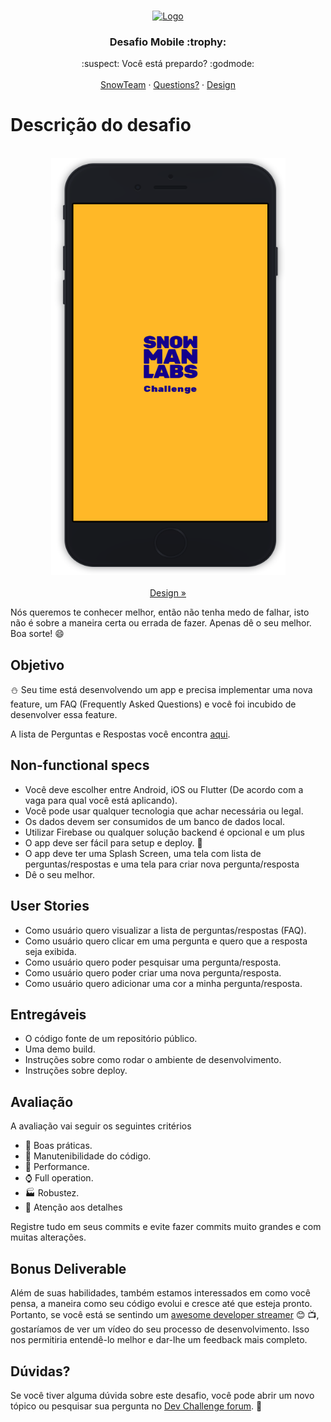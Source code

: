 <br />
<p align="center">
  <a href="https://github.com/snowmanlabs/mobile-challenge">
    <img src="assets/logo.png" alt="Logo" width="191" height="131">
  </a>

  <h3 align="center">Desafio Mobile :trophy:</h3>

  <p align="center">
    :suspect: Você está prepardo? :godmode:
    <br />
    <br />
    <a href="https://www.snowmanlabs.com.br/snow-team/">SnowTeam</a>
    ·
    <a href="https://groups.google.com/a/snowmanlabs.com/forum/#!forum/dev.challenge">Questions?</a>
    ·
    <a href="https://invis.io/STYNCV5G5D4">Design</a>
  </p>
</p>

# Descrição do desafio

<p align="center">
    <br/>
    <a href="https://invis.io/STYNCV5G5D4">
      <img src="assets/splash.png" alt="Logo" width="375" height="667"/>
    </a>
    <br/>
    <br/>
    <a href="https://invis.io/STYNCV5G5D4">
        Design »
    </a>
    <br/>
</p>

Nós queremos te conhecer melhor, então não tenha medo de falhar, isto não é sobre a maneira certa ou errada de fazer. Apenas dê o seu melhor. Boa sorte! :smile:

## Objetivo

:snowman: Seu time está desenvolvendo um app e precisa implementar uma nova feature, um FAQ (Frequently Asked Questions) e você foi incubido de desenvolver essa feature.

A lista de Perguntas e Respostas você encontra [aqui](assets/questions.txt).

## Non-functional specs

* Você deve escolher entre Android, iOS ou Flutter (De acordo com a vaga para qual você está aplicando).
* Você pode usar qualquer tecnologia que achar necessária ou legal.
* Os dados devem ser consumidos de um banco de dados local.
* Utilizar Firebase ou qualquer solução backend é opcional e um plus
* O app deve ser fácil para setup e deploy. :children_crossing:
* O app deve ter uma Splash Screen, uma tela com lista de perguntas/respostas e uma tela para criar nova pergunta/resposta
* Dê o seu melhor.


## User Stories

* Como usuário quero visualizar a lista de perguntas/respostas (FAQ).
* Como usuário quero clicar em uma pergunta e quero que a resposta seja exibida.
* Como usuário quero poder pesquisar uma pergunta/resposta.
* Como usuário quero poder criar uma nova pergunta/resposta.
* Como usuário quero adicionar uma cor a minha pergunta/resposta.


## Entregáveis

* O código fonte de um repositório público.
* Uma demo build.
* Instruções sobre como rodar o ambiente de desenvolvimento.
* Instruções sobre deploy.

## Avaliação

A avaliação vai seguir os seguintes critérios

* :dart: Boas práticas.
* :wrench: Manutenibilidade do código.
* :rocket: Performance.
* :watch: Full operation.
* :factory: Robustez.
* :iphone: Atenção aos detalhes

Registre tudo em seus commits e evite fazer commits muito grandes e com muitas alterações.


## Bonus Deliverable

Além de suas habilidades, também estamos interessados em como você pensa, a maneira como seu código evolui e cresce até que esteja pronto. Portanto, se você está se sentindo um [awesome developer streamer](https://github.com/bnb/awesome-developer-streams) :blush: :tv:, gostaríamos de ver um vídeo do seu processo de desenvolvimento. Isso nos permitiria entendê-lo melhor e dar-lhe um feedback mais completo.

## Dúvidas?

Se você tiver alguma dúvida sobre este desafio, você pode abrir um novo tópico ou pesquisar sua pergunta no [Dev Challenge forum](https://groups.google.com/a/snowmanlabs.com/forum/#!forum/dev.challenge). :love_letter:
